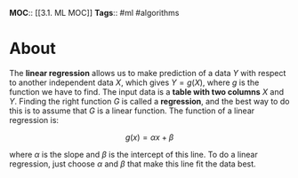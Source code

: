 **MOC**:: [[3.1. ML MOC]]
**Tags**:: #ml #algorithms 

# About
The **linear regression** allows us to make prediction of a data $Y$ with respect to another independent data $X$, which gives $Y=g(X)$, where $g$ is the function we have to find. The input data is a **table with two columns** $X$ and $Y$. Finding the right function $G$ is called a **regression**, and the best way to do this is to assume that $G$ is a linear function. The function of a linear regression is:

$$
g(x)=\alpha x+\beta
$$

where $\alpha$ is the slope and $\beta$ is the intercept of this line. To do a linear regression, just choose $\alpha$ and $\beta$ that make this line fit the data best.
